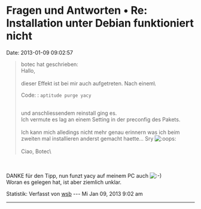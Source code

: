 Fragen und Antworten • Re: Installation unter Debian funktioniert nicht
=======================================================================

Date: 2013-01-09 09:02:57

> <div>
>
> botec hat geschrieben:\
> Hallo,\
> \
> dieser Effekt ist bei mir auch aufgetreten. Nach einem\
>
> Code: 
> :   `aptitude purge yacy`
>
> \
> und anschliessendem reinstall ging es.\
> Ich vermute es lag an einem Setting in der preconfig des Pakets.\
> \
> Ich kann mich alledings nicht mehr genau erinnern was ich beim zweiten
> mal installieren anderst gemacht haette\... Sry
> ![:oops:](http://forum.yacy-websuche.de/images/smilies/icon_redface.gif "Embarrassed")\
> \
> Ciao, Botec\
>
> </div>

\
\
DANKE für den Tipp, nun funzt yacy auf meinem PC auch
![:-)](http://forum.yacy-websuche.de/images/smilies/icon_e_smile.gif "Smile")\
Woran es gelegen hat, ist aber ziemlich unklar.

Statistik: Verfasst von
[wsb](http://forum.yacy-websuche.de/memberlist.php?mode=viewprofile&u=66)
--- Mi Jan 09, 2013 9:02 am

------------------------------------------------------------------------
